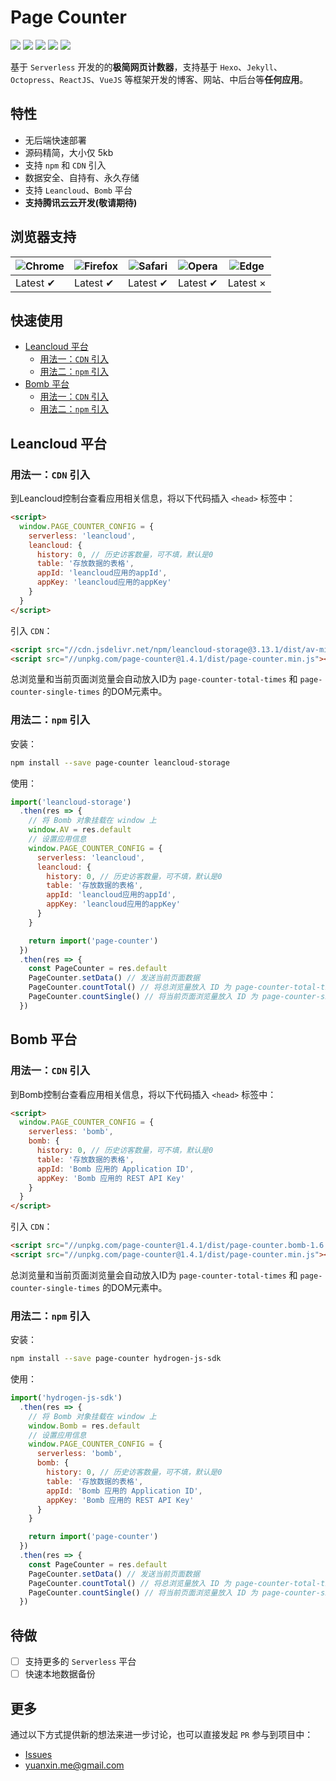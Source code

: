 # Page Counter

[![](https://img.shields.io/badge/based-serverless-ff69b4.svg?style=popout-square)](https://github.com/dongyuanxin/page-counter)
[![](https://img.shields.io/badge/build-success-success.svg?style=popout-square)](https://github.com/dongyuanxin/page-counter)
[![](https://img.shields.io/badge/code_size-5kb-success.svg?style=popout-square)](https://github.com/dongyuanxin/page-counter)
[![](https://img.shields.io/badge/release-v1.4.1-blue.svg?style=popout-square)](https://github.com/dongyuanxin/page-counter/issues)
[![](https://img.shields.io/badge/license-MIT-blue.svg?style=popout-square)](https://github.com/dongyuanxin/page-counter)

基于 `Serverless` 开发的的**极简网页计数器**，支持基于 `Hexo`、`Jekyll`、`Octopress`、`ReactJS`、`VueJS` 等框架开发的博客、网站、中后台等**任何应用**。

## 特性

- 无后端快速部署
- 源码精简，大小仅 5kb
- 支持 `npm` 和 `CDN` 引入
- 数据安全、自持有、永久存储
- 支持 `Leancloud`、`Bomb` 平台
- **支持腾讯云云开发(敬请期待)**

## 浏览器支持

| ![Chrome](https://raw.github.com/alrra/browser-logos/master/src/chrome/chrome_48x48.png) | ![Firefox](https://raw.github.com/alrra/browser-logos/master/src/firefox/firefox_48x48.png) | ![Safari](https://raw.github.com/alrra/browser-logos/master/src/safari/safari_48x48.png) | ![Opera](https://raw.github.com/alrra/browser-logos/master/src/opera/opera_48x48.png) | ![Edge](https://raw.github.com/alrra/browser-logos/master/src/edge/edge_48x48.png) |
| --- | --- | --- | --- | --- |
| Latest ✔ | Latest ✔ | Latest ✔ | Latest ✔ | Latest ×  |

## 快速使用

- [Leancloud 平台](#leancloud-平台)    
  - [用法一：`CDN` 引入](#用法一cdn-引入)    
  - [用法二：`npm` 引入](#用法二npm-引入)  
- [Bomb 平台](#bomb-平台)    
  - [用法一：`CDN` 引入](#用法一cdn-引入-1)    
  - [用法二：`npm` 引入](#用法二npm-引入-1)

## Leancloud 平台

### 用法一：`CDN` 引入

到Leancloud控制台查看应用相关信息，将以下代码插入 `<head>` 标签中：

```html
<script>
  window.PAGE_COUNTER_CONFIG = {
    serverless: 'leancloud',
    leancloud: {
      history: 0, // 历史访客数量，可不填，默认是0
      table: '存放数据的表格',
      appId: 'leancloud应用的appId',
      appKey: 'leancloud应用的appKey'
    }
  }
</script>
```

引入 `CDN`：

```html
<script src="//cdn.jsdelivr.net/npm/leancloud-storage@3.13.1/dist/av-min.js"></script>
<script src="//unpkg.com/page-counter@1.4.1/dist/page-counter.min.js"></script>
```

总浏览量和当前页面浏览量会自动放入ID为 `page-counter-total-times` 和 `page-counter-single-times` 的DOM元素中。

### 用法二：`npm` 引入

安装：

```sh
npm install --save page-counter leancloud-storage
```

使用：

```javascript
import('leancloud-storage')
  .then(res => {
    // 将 Bomb 对象挂载在 window 上
    window.AV = res.default
    // 设置应用信息
    window.PAGE_COUNTER_CONFIG = {
      serverless: 'leancloud',
      leancloud: {
        history: 0, // 历史访客数量，可不填，默认是0
        table: '存放数据的表格',
        appId: 'leancloud应用的appId',
        appKey: 'leancloud应用的appKey'
      }
    }

    return import('page-counter')
  })
  .then(res => {
    const PageCounter = res.default
    PageCounter.setData() // 发送当前页面数据
    PageCounter.countTotal() // 将总浏览量放入 ID 为 page-counter-total-times 的DOM元素中
    PageCounter.countSingle() // 将当前页面浏览量放入 ID 为 page-counter-single-times 的DOM元素中
  })
```

## Bomb 平台

### 用法一：`CDN` 引入

到Bomb控制台查看应用相关信息，将以下代码插入 `<head>` 标签中：

```html
<script>
  window.PAGE_COUNTER_CONFIG = {
    serverless: 'bomb',
    bomb: {
      history: 0, // 历史访客数量，可不填，默认是0
      table: '存放数据的表格',
      appId: 'Bomb 应用的 Application ID',
      appKey: 'Bomb 应用的 REST API Key'
    }
  }
</script>
```

引入 `CDN`：

```html
<script src="//unpkg.com/page-counter@1.4.1/dist/page-counter.bomb-1.6.7.min.js"></script>
<script src="//unpkg.com/page-counter@1.4.1/dist/page-counter.min.js"></script>
```

总浏览量和当前页面浏览量会自动放入ID为 `page-counter-total-times` 和 `page-counter-single-times` 的DOM元素中。

### 用法二：`npm` 引入

安装：

```sh
npm install --save page-counter hydrogen-js-sdk
```

使用：

```javascript
import('hydrogen-js-sdk')
  .then(res => {
    // 将 Bomb 对象挂载在 window 上
    window.Bomb = res.default
    // 设置应用信息
    window.PAGE_COUNTER_CONFIG = {
      serverless: 'bomb',
      bomb: {
        history: 0, // 历史访客数量，可不填，默认是0
        table: '存放数据的表格',
        appId: 'Bomb 应用的 Application ID',
        appKey: 'Bomb 应用的 REST API Key'
      }
    }

    return import('page-counter')
  })
  .then(res => {
    const PageCounter = res.default
    PageCounter.setData() // 发送当前页面数据
    PageCounter.countTotal() // 将总浏览量放入 ID 为 page-counter-total-times 的DOM元素中
    PageCounter.countSingle() // 将当前页面浏览量放入 ID 为 page-counter-single-times 的DOM元素中
  })
```

## 待做

- [ ] 支持更多的 `Serverless` 平台
- [ ] 快速本地数据备份

## 更多

通过以下方式提供新的想法来进一步讨论，也可以直接发起 `PR` 参与到项目中：

- [Issues](https://github.com/dongyuanxin/page-counter/issues)
- yuanxin.me@gmail.com